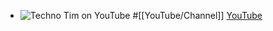 - ![Techno Tim on YouTube](https://yt3.googleusercontent.com/i4u01k8j6-ryTgOanIzU_v2XhO4i2j8DuOtnn8ewX3_XrqjvtvR20nZ3JDdUwYROo3fULHquEQ=w2120-fcrop64=1,00005a57ffffa5a8-k-c0xffffffff-no-nd-rj)
  #[[YouTube/Channel]]
  [YouTube](https://www.youtube.com/@TechnoTim)